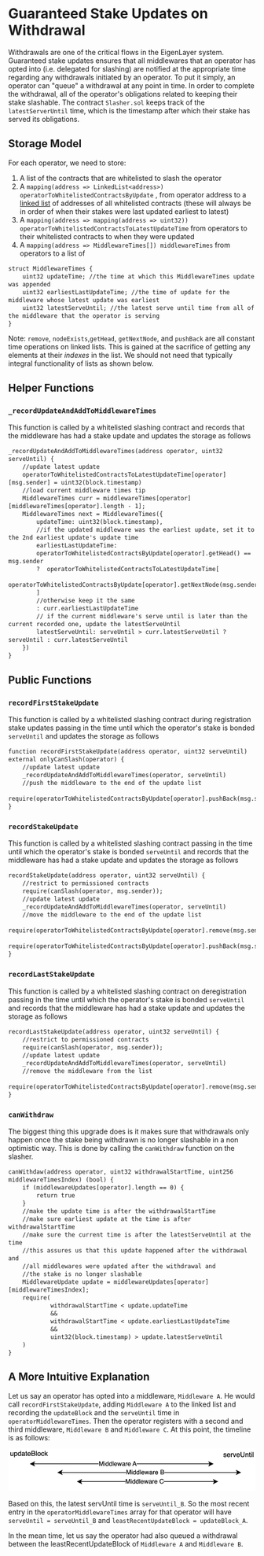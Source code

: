 # Guaranteed Stake Updates on Withdrawal
Withdrawals are one of the critical flows in the EigenLayer system.  Guaranteed stake updates ensures that all middlewares that an operator has opted into (i.e. delegated for slashing) are notified at the appropriate time regarding any withdrawals initiated by an operator.  To put it simply, an operator can "queue" a withdrawal at any point in time.  In order to complete the withdrawal, all of the operator's obligations related to keeping their stake slashable.  The contract `Slasher.sol` keeps track of the `latestServerUntil` time, which is the timestamp after which their stake has served its obligations.

## Storage Model

For each operator, we need to store:

1. A list of the contracts that are whitelisted to slash the operator
2. A `mapping(address => LinkedList<address>) operatorToWhitelistedContractsByUpdate`
, from operator address to a [linked list](https://github.com/vittominacori/solidity-linked-list/blob/master/contracts/StructuredLinkedList.sol) of addresses of all whitelisted contracts (these will always be in order of when their stakes were last updated earliest to latest)
3. A `mapping(address => mapping(address => uint32)) operatorToWhitelistedContractsToLatestUpdateTime` from operators to their whitelisted contracts to when they were updated
4. A `mapping(address => MiddlewareTimes[]) middlewareTimes` from operators to a list of
```solidity
struct MiddlewareTimes {
    uint32 updateTime; //the time at which this MiddlewareTimes update was appended
    uint32 earliestLastUpdateTime; //the time of update for the middleware whose latest update was earliest
    uint32 latestServeUntil; //the latest serve until time from all of the middleware that the operator is serving
}
```

Note:
`remove`, `nodeExists`,`getHead`, `getNextNode`, and `pushBack` are all constant time operations on linked lists. This is gained at the sacrifice of getting any elements at their *indexes* in the list. We should not need that typically integral functionality of lists as shown below.

## Helper Functions

### `_recordUpdateAndAddToMiddlewareTimes`

This function is called by a whitelisted slashing contract and records that the middleware has had a stake update and updates the storage as follows

```solidity
_recordUpdateAndAddToMiddlewareTimes(address operator, uint32 serveUntil) {
    //update latest update
    operatorToWhitelistedContractsToLatestUpdateTime[operator][msg.sender] = uint32(block.timestamp)
    //load current middleware times tip
    MiddlewareTimes curr = middlewareTimes[operator][middlewareTimes[operator].length - 1];
    MiddlewareTimes next = MiddlewareTimes({
        updateTime: uint32(block.timestamp),
        //if the updated middleware was the earliest update, set it to the 2nd earliest update's update time
        earliestLastUpdateTime: 
        operatorToWhitelistedContractsByUpdate[operator].getHead() == msg.sender
        ?  operatorToWhitelistedContractsToLatestUpdateTime[
                operatorToWhitelistedContractsByUpdate[operator].getNextNode(msg.sender)
        ] 
        //otherwise keep it the same
        : curr.earliestLastUpdateTime
        // if the current middleware's serve until is later than the current recorded one, update the latestServeUntil
        latestServeUntil: serveUntil > curr.latestServeUntil ? serveUntil : curr.latestServeUntil
    })
}
```

## Public Functions

### `recordFirstStakeUpdate`

This function is called by a whitelisted slashing contract during registration stake updates passing in the time until which the operator's stake is bonded `serveUntil` and updates the storage as follows

```solidity
function recordFirstStakeUpdate(address operator, uint32 serveUntil) external onlyCanSlash(operator) {
    //update latest update
    _recordUpdateAndAddToMiddlewareTimes(operator, serveUntil)
    //push the middleware to the end of the update list  
    require(operatorToWhitelistedContractsByUpdate[operator].pushBack(msg.sender))
}
```

### `recordStakeUpdate`

This function is called by a whitelisted slashing contract passing in the time until which the operator's stake is bonded `serveUntil` and records that the middleware has had a stake update and updates the storage as follows

```solidity
recordStakeUpdate(address operator, uint32 serveUntil) {
    //restrict to permissioned contracts
    require(canSlash(operator, msg.sender));
    //update latest update
    _recordUpdateAndAddToMiddlewareTimes(operator, serveUntil)
    //move the middleware to the end of the update list
    require(operatorToWhitelistedContractsByUpdate[operator].remove(msg.sender))
    require(operatorToWhitelistedContractsByUpdate[operator].pushBack(msg.sender))
}
```

### `recordLastStakeUpdate`

This function is called by a whitelisted slashing contract on deregistration passing in the time until which the operator's stake is bonded `serveUntil` and records that the middleware has had a stake update and updates the storage as follows

```solidity
recordLastStakeUpdate(address operator, uint32 serveUntil) {
    //restrict to permissioned contracts
    require(canSlash(operator, msg.sender));
    //update latest update
    _recordUpdateAndAddToMiddlewareTimes(operator, serveUntil)
    //remove the middleware from the list
    require(operatorToWhitelistedContractsByUpdate[operator].remove(msg.sender))
}
```

### `canWithdraw`

The biggest thing this upgrade does is it makes sure that withdrawals only happen once the stake being withdrawn is no longer slashable in a non optimistic way. This is done by calling the `canWithdraw` function on the slasher.

```solidity
canWithdaw(address operator, uint32 withdrawalStartTime, uint256 middlewareTimesIndex) (bool) {
    if (middlewareUpdates[operator].length == 0) {
        return true
    }
    //make the update time is after the withdrawalStartTime
    //make sure earliest update at the time is after withdrawalStartTime
    //make sure the current time is after the latestServeUntil at the time
    //this assures us that this update happened after the withdrawal and 
    //all middlewares were updated after the withdrawal and
    //the stake is no longer slashable
    MiddlewareUpdate update = middlewareUpdates[operator][middlewareTimesIndex];
    require(
            withdrawalStartTime < update.updateTime 
            &&
            withdrawalStartTime < update.earliestLastUpdateTime 
            &&
            uint32(block.timestamp) > update.latestServeUntil
    )   
}
```


## A More Intuitive Explanation

Let us say an operator has opted into a middleware, `Middleware A`.  He would call `recordFirstStakeUpdate`, adding  `Middleware A` to the linked list and recording the `updateBlock` and the `serveUntil` time in `operatorMiddlewareTimes`.  Then the operator registers with a second and third middleware, `Middleware B` and `Middleware C`.  At this point, the timeline is as follows:

![alt text](images/three_middlewares.png?raw=true "Title")

Based on this, the latest servUntil time is `serveUntil_B`.  So the most recent entry in the `operatorMiddlewareTimes` array for that operator will have `serveUntil = serveUntil_B` and `leastRecentUpdateBlock = updateBlock_A`.


In the mean time, let us say the operator had also queued a withdrawal between the leastRecentUpdateBlock of `Middleware A` and `Middleware B`.












